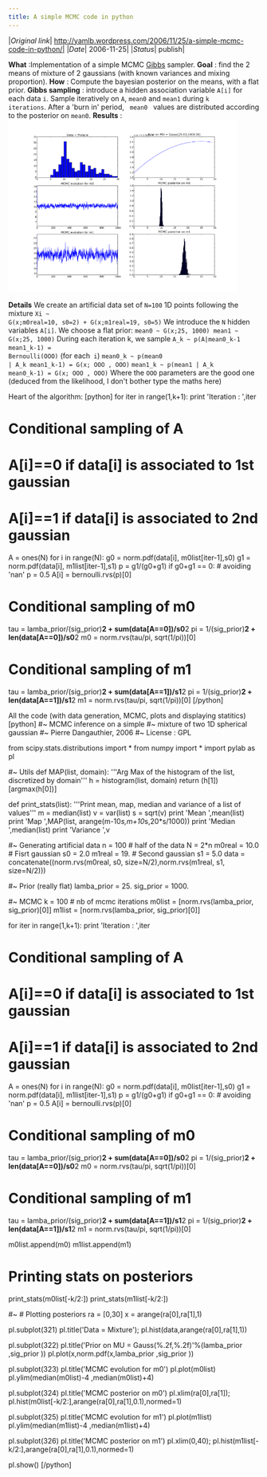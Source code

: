 ```yaml
---
title: A simple MCMC code in python
---
```


|*Original link*| http://yamlb.wordpress.com/2006/11/25/a-simple-mcmc-code-in-python/|
|*Date*| 2006-11-25|
|*Status*| publish|

<strong>What</strong> :Implementation of a simple MCMC <a href="http://en.wikipedia.org/wiki/Gibbs_sampling">Gibbs</a> sampler.
<strong>Goal</strong> : find the 2 means of mixture of 2 gaussians (with known variances and mixing proportion).
<strong>How</strong> : Compute the bayesian posterior on the means, with a flat prior.
<strong>Gibbs sampling</strong> : introduce a hidden association variable <code>A[i]</code> for each data <code>i</code>. Sample iteratively on <code>A</code>, <code>mean0</code> and <code>mean1</code> during <code>k iterations</code>. After a 'burn in' period, <code> mean0 </code> values are distributed according to the posterior on <code>mean0</code>.
<strong>Results</strong> :
<img width="460" height="346" alt="MCMC posteriors" src="../../media/mcmc.png" />

<strong>Details</strong>
We create an artificial data set of <code>N=100</code> 1D points following the mixture
<code>Xi ~ G(x;m0real=10, s0=2) + G(x;m1real=19, s0=5)</code>
We introduce the <code>N</code> hidden variables <code>A[i]</code>.
We choose a flat prior:
<code>mean0 ~ G(x;25, 1000)
mean1 ~ G(x;25, 1000)</code>
During each iteration k, we sample
<code>A_k ~ p(A|mean0_k-1 mean1_k-1) = Bernoulli(OOO)</code> (for each<code> i</code>)
<code>mean0_k ~ p(mean0 | A_k mean1_k-1) = G(x; OOO  , OOO)</code>
<code>mean1_k ~ p(mean1 | A_k mean0_k-1) = G(x; OOO ,  OOO)</code>
Where the <code>OOO</code> parameters are the good one (deduced from the likelihood, I don't bother type the maths here)

Heart of the algorithm:
[python]
for iter in range(1,k+1):
print 'Iteration : ',iter
# Conditional sampling of A
#  A[i]==0 if data[i] is associated to 1st gaussian
#  A[i]==1 if data[i] is associated to 2nd gaussian
A = ones(N)
for i in range(N):
g0 = norm.pdf(data[i], m0list[iter-1],s0)
g1 = norm.pdf(data[i], m1list[iter-1],s1)
p = g1/(g0+g1)
if g0+g1 == 0: # avoiding 'nan'
p = 0.5
A[i] = bernoulli.rvs(p)[0]
# Conditional sampling of m0
tau = lamba_prior/(sig_prior)**2 + sum(data[A==0])/s0**2
pi  = 1/(sig_prior)**2 + len(data[A==0])/s0**2
m0 = norm.rvs(tau/pi, sqrt(1/pi))[0]
# Conditional sampling of m1
tau = lamba_prior/(sig_prior)**2 + sum(data[A==1])/s1**2
pi  = 1/(sig_prior)**2 + len(data[A==1])/s1**2
m1 = norm.rvs(tau/pi, sqrt(1/pi))[0]
[/python]

All the code (with data generation, MCMC, plots and displaying statitics)
[python]
#~ MCMC inference on a simple
#~    mixture of two 1D spherical gaussian
#~ Pierre Dangauthier, 2006
#~ License : GPL

from scipy.stats.distributions import  *
from numpy import *
import pylab as pl

#~ Utils
def MAP(list, domain):
'''Arg Max of the histogram of the list, discretized by domain'''
h = histogram(list, domain)
return (h[1])[argmax(h[0])]

def print_stats(list):
'''Print mean, map, median and variance of a list of values'''
m = median(list)
v = var(list)
s = sqrt(v)
print 'Mean     ',mean(list)
print 'Map      ',MAP(list, arange(m-10*s,m+10*s,20*s/1000))
print 'Median   ',median(list)
print 'Variance ',v

#~ Generating artificial data
n = 100  # half of the data
N = 2*n
m0real = 10.0 # Fisrt gaussian
s0 = 2.0
m1real = 19. # Second gaussian
s1 = 5.0
data = concatenate((norm.rvs(m0real, s0, size=N/2),norm.rvs(m1real, s1, size=N/2)))

#~ Prior (really flat)
lamba_prior = 25.
sig_prior = 1000.

#~ MCMC
k = 100 # nb of mcmc iterations
m0list = [norm.rvs(lamba_prior, sig_prior)[0]]
m1list = [norm.rvs(lamba_prior, sig_prior)[0]]

for iter in range(1,k+1):
print 'Iteration : ',iter
# Conditional sampling of A
#  A[i]==0 if data[i] is associated to 1st gaussian
#  A[i]==1 if data[i] is associated to 2nd gaussian
A = ones(N)
for i in range(N):
g0 = norm.pdf(data[i], m0list[iter-1],s0)
g1 = norm.pdf(data[i], m1list[iter-1],s1)
p = g1/(g0+g1)
if g0+g1 == 0: # avoiding 'nan'
p = 0.5
A[i] = bernoulli.rvs(p)[0]
# Conditional sampling of m0
tau = lamba_prior/(sig_prior)**2 + sum(data[A==0])/s0**2
pi  = 1/(sig_prior)**2 + len(data[A==0])/s0**2
m0 = norm.rvs(tau/pi, sqrt(1/pi))[0]
# Conditional sampling of m1
tau = lamba_prior/(sig_prior)**2 + sum(data[A==1])/s1**2
pi  = 1/(sig_prior)**2 + len(data[A==1])/s1**2
m1 = norm.rvs(tau/pi, sqrt(1/pi))[0]

m0list.append(m0)
m1list.append(m1)

# Printing stats on posteriors
print_stats(m0list[-k/2:])
print_stats(m1list[-k/2:])

#~ # Plotting posteriors
ra = [0,30]
x = arange(ra[0],ra[1],1)

pl.subplot(321)
pl.title('Data = Mixture');
pl.hist(data,arange(ra[0],ra[1],1))

pl.subplot(322)
pl.title('Prior on MU = Gauss(%.2f,%.2f)'%(lamba_prior ,sig_prior ))
pl.plot(x,norm.pdf(x,lamba_prior ,sig_prior ))

pl.subplot(323)
pl.title('MCMC evolution for m0')
pl.plot(m0list)
pl.ylim(median(m0list)-4 ,median(m0list)+4)

pl.subplot(324)
pl.title('MCMC posterior on m0')
pl.xlim(ra[0],ra[1]);
pl.hist(m0list[-k/2:],arange(ra[0],ra[1],0.1),normed=1)

pl.subplot(325)
pl.title('MCMC evolution for m1')
pl.plot(m1list)
pl.ylim(median(m1list)-4 ,median(m1list)+4)

pl.subplot(326)
pl.title('MCMC posterior on m1')
pl.xlim(0,40);
pl.hist(m1list[-k/2:],arange(ra[0],ra[1],0.1),normed=1)

pl.show()
[/python] 